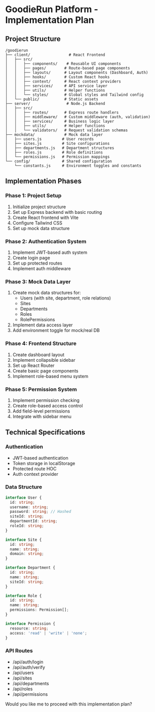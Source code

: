 # GoodieRun Platform - Implementation Plan

## Project Structure
```
/goodierun
├── client/                 # React Frontend
│   ├── src/
│   │   ├── components/    # Reusable UI components
│   │   ├── pages/        # Route-based page components
│   │   ├── layouts/      # Layout components (Dashboard, Auth)
│   │   ├── hooks/        # Custom React hooks
│   │   ├── context/      # React context providers
│   │   ├── services/     # API service layer
│   │   ├── utils/        # Helper functions
│   │   └── styles/       # Global styles and Tailwind config
│   └── public/           # Static assets
├── server/                # Node.js Backend
│   ├── src/
│   │   ├── routes/       # Express route handlers
│   │   ├── middleware/   # Custom middleware (auth, validation)
│   │   ├── services/     # Business logic layer
│   │   ├── utils/        # Helper functions
│   │   └── validators/   # Request validation schemas
├── mockdata/             # Mock data layer
│   ├── users.js         # User records
│   ├── sites.js         # Site configurations
│   ├── departments.js   # Department structures
│   ├── roles.js         # Role definitions
│   └── permissions.js   # Permission mappings
└── config/              # Shared configuration
    └── constants.js     # Environment toggles and constants
```

## Implementation Phases

### Phase 1: Project Setup
1. Initialize project structure
2. Set up Express backend with basic routing
3. Create React frontend with Vite
4. Configure Tailwind CSS
5. Set up mock data structure

### Phase 2: Authentication System
1. Implement JWT-based auth system
2. Create login page
3. Set up protected routes
4. Implement auth middleware

### Phase 3: Mock Data Layer
1. Create mock data structures for:
   - Users (with site, department, role relations)
   - Sites
   - Departments
   - Roles
   - RolePermissions
2. Implement data access layer
3. Add environment toggle for mock/real DB

### Phase 4: Frontend Structure
1. Create dashboard layout
2. Implement collapsible sidebar
3. Set up React Router
4. Create basic page components
5. Implement role-based menu system

### Phase 5: Permission System
1. Implement permission checking
2. Create role-based access control
3. Add field-level permissions
4. Integrate with sidebar menu

## Technical Specifications

### Authentication
- JWT-based authentication
- Token storage in localStorage
- Protected route HOC
- Auth context provider

### Data Structure
```typescript
interface User {
  id: string;
  username: string;
  password: string; // Hashed
  siteId: string;
  departmentId: string;
  roleId: string;
}

interface Site {
  id: string;
  name: string;
  domain: string;
}

interface Department {
  id: string;
  name: string;
  siteId: string;
}

interface Role {
  id: string;
  name: string;
  permissions: Permission[];
}

interface Permission {
  resource: string;
  access: 'read' | 'write' | 'none';
}
```

### API Routes
- /api/auth/login
- /api/auth/verify
- /api/users
- /api/sites
- /api/departments
- /api/roles
- /api/permissions

Would you like me to proceed with this implementation plan?
